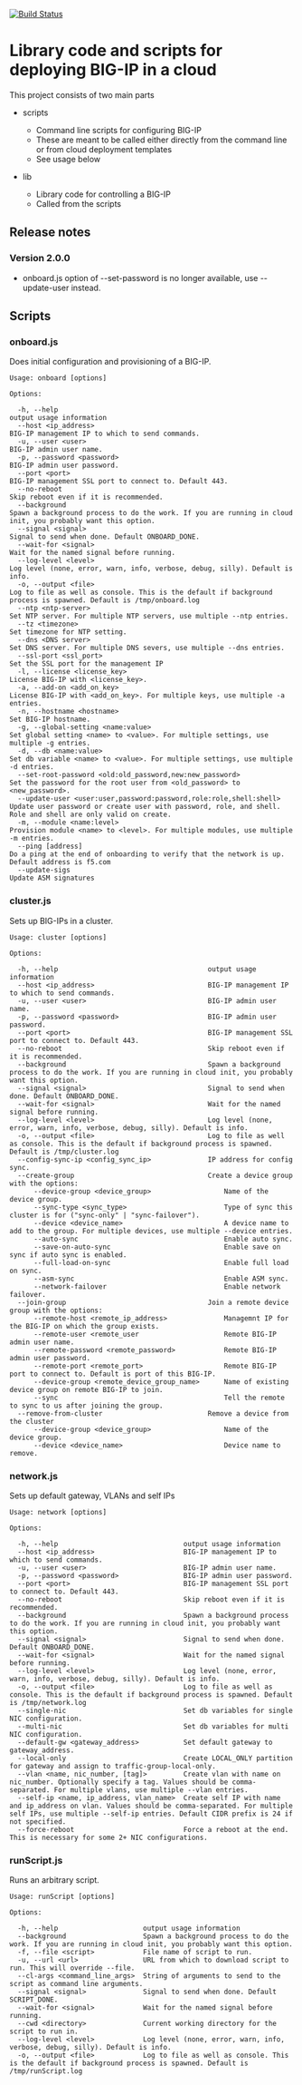 [![Build Status](https://travis-ci.org/F5Networks/f5-cloud-libs.svg?branch=master)](https://travis-ci.org/F5Networks/f5-cloud-libs)

# Library code and scripts for deploying BIG-IP in a cloud

This project consists of two main parts
- scripts
    - Command line scripts for configuring BIG-IP
    - These are meant to be called either directly from the command line or from cloud deployment templates
    - See usage below

- lib
    - Library code for controlling a BIG-IP
    - Called from the scripts

## Release notes
### Version 2.0.0
* onboard.js option of --set-password is no longer available, use --update-user instead.

## Scripts

### onboard.js

Does initial configuration and provisioning of a BIG-IP.

    Usage: onboard [options]
    
    Options:
    
      -h, --help                                                         output usage information
      --host <ip_address>                                                BIG-IP management IP to which to send commands.
      -u, --user <user>                                                  BIG-IP admin user name.
      -p, --password <password>                                          BIG-IP admin user password.
      --port <port>                                                      BIG-IP management SSL port to connect to. Default 443.
      --no-reboot                                                        Skip reboot even if it is recommended.
      --background                                                       Spawn a background process to do the work. If you are running in cloud init, you probably want this option.
      --signal <signal>                                                  Signal to send when done. Default ONBOARD_DONE.
      --wait-for <signal>                                                Wait for the named signal before running.
      --log-level <level>                                                Log level (none, error, warn, info, verbose, debug, silly). Default is info.
      -o, --output <file>                                                Log to file as well as console. This is the default if background process is spawned. Default is /tmp/onboard.log
      --ntp <ntp-server>                                                 Set NTP server. For multiple NTP servers, use multiple --ntp entries.
      --tz <timezone>                                                    Set timezone for NTP setting.
      --dns <DNS server>                                                 Set DNS server. For multiple DNS severs, use multiple --dns entries.
      --ssl-port <ssl_port>                                              Set the SSL port for the management IP
      -l, --license <license_key>                                        License BIG-IP with <license_key>.
      -a, --add-on <add_on_key>                                          License BIG-IP with <add_on_key>. For multiple keys, use multiple -a entries.
      -n, --hostname <hostname>                                          Set BIG-IP hostname.
      -g, --global-setting <name:value>                                  Set global setting <name> to <value>. For multiple settings, use multiple -g entries.
      -d, --db <name:value>                                              Set db variable <name> to <value>. For multiple settings, use multiple -d entries.
      --set-root-password <old:old_password,new:new_password>            Set the password for the root user from <old_password> to <new_password>.
      --update-user <user:user,password:password,role:role,shell:shell>  Update user password or create user with password, role, and shell. Role and shell are only valid on create.
      -m, --module <name:level>                                          Provision module <name> to <level>. For multiple modules, use multiple -m entries.
      --ping [address]                                                   Do a ping at the end of onboarding to verify that the network is up. Default address is f5.com
      --update-sigs                                                      Update ASM signatures

### cluster.js

Sets up BIG-IPs in a cluster.

    Usage: cluster [options]
    
    Options:
    
      -h, --help                                     output usage information
      --host <ip_address>                            BIG-IP management IP to which to send commands.
      -u, --user <user>                              BIG-IP admin user name.
      -p, --password <password>                      BIG-IP admin user password.
      --port <port>                                  BIG-IP management SSL port to connect to. Default 443.
      --no-reboot                                    Skip reboot even if it is recommended.
      --background                                   Spawn a background process to do the work. If you are running in cloud init, you probably want this option.
      --signal <signal>                              Signal to send when done. Default ONBOARD_DONE.
      --wait-for <signal>                            Wait for the named signal before running.
      --log-level <level>                            Log level (none, error, warn, info, verbose, debug, silly). Default is info.
      -o, --output <file>                            Log to file as well as console. This is the default if background process is spawned. Default is /tmp/cluster.log
      --config-sync-ip <config_sync_ip>              IP address for config sync.
      --create-group                                 Create a device group with the options:
          --device-group <device_group>                  Name of the device group.
          --sync-type <sync_type>                        Type of sync this cluster is for ("sync-only" | "sync-failover").
          --device <device_name>                         A device name to add to the group. For multiple devices, use multiple --device entries.
          --auto-sync                                    Enable auto sync.
          --save-on-auto-sync                            Enable save on sync if auto sync is enabled.
          --full-load-on-sync                            Enable full load on sync.
          --asm-sync                                     Enable ASM sync.
          --network-failover                             Enable network failover.
      --join-group                                   Join a remote device group with the options:
          --remote-host <remote_ip_address>              Managemnt IP for the BIG-IP on which the group exists.
          --remote-user <remote_user                     Remote BIG-IP admin user name.
          --remote-password <remote_password>            Remote BIG-IP admin user password.
          --remote-port <remote_port>                    Remote BIG-IP port to connect to. Default is port of this BIG-IP.
          --device-group <remote_device_group_name>      Name of existing device group on remote BIG-IP to join.
          --sync                                         Tell the remote to sync to us after joining the group.
      --remove-from-cluster                          Remove a device from the cluster
          --device-group <device_group>                  Name of the device group.
          --device <device_name>                         Device name to remove.

### network.js

Sets up default gateway, VLANs and self IPs

    Usage: network [options]
    
    Options:
    
      -h, --help                               output usage information
      --host <ip_address>                      BIG-IP management IP to which to send commands.
      -u, --user <user>                        BIG-IP admin user name.
      -p, --password <password>                BIG-IP admin user password.
      --port <port>                            BIG-IP management SSL port to connect to. Default 443.
      --no-reboot                              Skip reboot even if it is recommended.
      --background                             Spawn a background process to do the work. If you are running in cloud init, you probably want this option.
      --signal <signal>                        Signal to send when done. Default ONBOARD_DONE.
      --wait-for <signal>                      Wait for the named signal before running.
      --log-level <level>                      Log level (none, error, warn, info, verbose, debug, silly). Default is info.
      -o, --output <file>                      Log to file as well as console. This is the default if background process is spawned. Default is /tmp/network.log
      --single-nic                             Set db variables for single NIC configuration.
      --multi-nic                              Set db variables for multi NIC configuration.
      --default-gw <gateway_address>           Set default gateway to gateway_address.
      --local-only                             Create LOCAL_ONLY partition for gateway and assign to traffic-group-local-only.
      --vlan <name, nic_number, [tag]>         Create vlan with name on nic_number. Optionally specify a tag. Values should be comma-separated. For multiple vlans, use multiple --vlan entries.
      --self-ip <name, ip_address, vlan_name>  Create self IP with name and ip_address on vlan. Values should be comma-separated. For multiple self IPs, use multiple --self-ip entries. Default CIDR prefix is 24 if not specified.
      --force-reboot                           Force a reboot at the end. This is necessary for some 2+ NIC configurations.

### runScript.js

Runs an arbitrary script.

    Usage: runScript [options]
    
    Options:
    
      -h, --help                     output usage information
      --background                   Spawn a background process to do the work. If you are running in cloud init, you probably want this option.
      -f, --file <script>            File name of script to run.
      -u, --url <url>                URL from which to download script to run. This will override --file.
      --cl-args <command_line_args>  String of arguments to send to the script as command line arguments.
      --signal <signal>              Signal to send when done. Default SCRIPT_DONE.
      --wait-for <signal>            Wait for the named signal before running.
      --cwd <directory>              Current working directory for the script to run in.
      --log-level <level>            Log level (none, error, warn, info, verbose, debug, silly). Default is info.
      -o, --output <file>            Log to file as well as console. This is the default if background process is spawned. Default is /tmp/runScript.log
